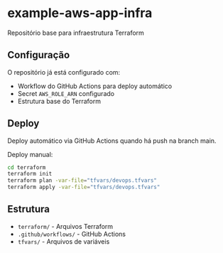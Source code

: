 # example-aws-app-infra

Repositório base para infraestrutura Terraform

## Configuração

O repositório já está configurado com:
- Workflow do GitHub Actions para deploy automático
- Secret `AWS_ROLE_ARN` configurado
- Estrutura base do Terraform

## Deploy

Deploy automático via GitHub Actions quando há push na branch main.

Deploy manual:
```bash
cd terraform
terraform init
terraform plan -var-file="tfvars/devops.tfvars"
terraform apply -var-file="tfvars/devops.tfvars"
```

## Estrutura

- `terraform/` - Arquivos Terraform
- `.github/workflows/` - GitHub Actions
- `tfvars/` - Arquivos de variáveis
